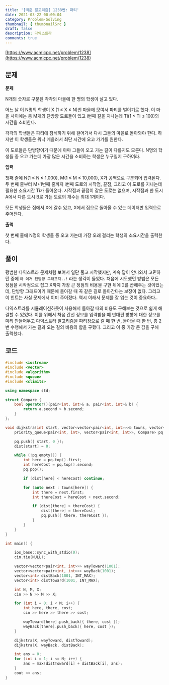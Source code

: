 ```yaml
---
title: '[백준 알고리즘] 1238번: 파티'
date: 2021-03-22 00:00:04
category: Problem-Solving
thumbnail: { thumbnailSrc }
draft: false
description: 다익스트라
comments: true
---
```


[https://www.acmicpc.net/problem/1238](https://www.acmicpc.net/problem/1238)

## 문제

**문제**<br>

N개의 숫자로 구분된 각각의 마을에 한 명의 학생이 살고 있다.

어느 날 이 N명의 학생이 X (1 ≤ X ≤ N)번 마을에 모여서 파티를 벌이기로 했다. 이 마을 사이에는 총 M개의 단방향 도로들이 있고 i번째 길을 지나는데 Ti(1 ≤ Ti ≤ 100)의 시간을 소비한다.

각각의 학생들은 파티에 참석하기 위해 걸어가서 다시 그들의 마을로 돌아와야 한다. 하지만 이 학생들은 워낙 게을러서 최단 시간에 오고 가기를 원한다.

이 도로들은 단방향이기 때문에 아마 그들이 오고 가는 길이 다를지도 모른다. N명의 학생들 중 오고 가는데 가장 많은 시간을 소비하는 학생은 누구일지 구하여라.

**입력**<br>

첫째 줄에 N(1 ≤ N ≤ 1,000), M(1 ≤ M ≤ 10,000), X가 공백으로 구분되어 입력된다. 두 번째 줄부터 M+1번째 줄까지 i번째 도로의 시작점, 끝점, 그리고 이 도로를 지나는데 필요한 소요시간 Ti가 들어온다. 시작점과 끝점이 같은 도로는 없으며, 시작점과 한 도시 A에서 다른 도시 B로 가는 도로의 개수는 최대 1개이다.

모든 학생들은 집에서 X에 갈수 있고, X에서 집으로 돌아올 수 있는 데이터만 입력으로 주어진다.

**출력**<br>

첫 번째 줄에 N명의 학생들 중 오고 가는데 가장 오래 걸리는 학생의 소요시간을 출력한다.

## 풀이

평범한 다익스트라 문제처럼 보여서 일단 풀고 시작했지만, 계속 답이 안나와서 고민하던 중에 `아 이거 단방향 그래프지..!` 라는 생각이 들었다. 처음에 시도했던 방법은 모든 정점을 시작점으로 잡고 X까지 가장 큰 정점의 비용을 구한 뒤에 2를 곱해주는 것이었는데, 단방향 그래프이기 때문에 돌아갈 때 꼭 같은 길로 돌아간다는 보장이 없다. 그리고 이 힌트는 사실 문제에서 이미 주어졌다. 역시 이래서 문제를 잘 읽는 것이 중요하다..

다익스트라를 시뮬레이션하듯이 사용해서 돌아갈 때의 비용도 구해보는 것으로 쉽게 해결할 수 있었다. 이를 위해서 처음 간선 정보를 입력받을 떄 반대편 방향에 대한 정보를 미리 만들어두고 다익스트라 알고리즘을 파티장으로 갈 때 한 번, 돌아올 때 한 번, 총 2번 수행해서 가는 길과 오는 길의 비용의 합을 구했다. 그리고 이 중 가장 큰 값을 구해 출력했다.

## 코드

```cpp
#include <iostream>
#include <vector>
#include <algorithm>
#include <queue>
#include <climits>

using namespace std;

struct Compare {
    bool operator()(pair<int, int>& a, pair<int, int>& b) {
        return a.second > b.second;
    }
};

void dijkstra(int start, vector<vector<pair<int, int>>>& towns, vector<int>& dist) {
    priority_queue<pair<int, int>, vector<pair<int, int>>, Compare> pq;

    pq.push({ start, 0 });
    dist[start] = 0;

    while (!pq.empty()) {
        int here = pq.top().first;
        int hereCost = pq.top().second;
        pq.pop();

        if (dist[here] < hereCost) continue;

        for (auto next : towns[here]) {
            int there = next.first;
            int thereCost = hereCost + next.second;

            if (dist[there] > thereCost) {
                dist[there] = thereCost;
                pq.push({ there, thereCost });
            }
        }
    }
}

int main() {

    ios_base::sync_with_stdio(0);
    cin.tie(NULL);

    vector<vector<pair<int, int>>> wayToward(1001);
    vector<vector<pair<int, int>>> wayBack(1001);
    vector<int> distBack(1001, INT_MAX);
    vector<int> distToward(1001, INT_MAX);

    int N, M, X;
    cin >> N >> M >> X;

    for (int i = 0; i < M; i++) {
        int here, there, cost;
        cin >> here >> there >> cost;

        wayToward[here].push_back({ there, cost });
        wayBack[there].push_back({ here, cost });
    }

    dijkstra(X, wayToward, distToward);
    dijkstra(X, wayBack, distBack);

    int ans = 0;
    for (int i = 1; i <= N; i++) {
        ans = max(distToward[i] + distBack[i], ans);
    }
    cout << ans;
}


```
